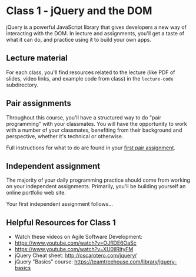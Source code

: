 # Class 1 - jQuery and the DOM

jQuery is a powerful JavaScript library that gives developers a new way of interacting with the DOM. In lecture and assignments, you'll get a taste of what it can do, and practice using it to build your own apps.

## Lecture material

For each class, you'll find resources related to the lecture (like PDF of slides, video links, and example code from class) in the `lecture-code` subdirectory.

## Pair assignments

Throughout this course, you'll have a structured way to do "pair programming" with your classmates. You will have the opportunity to work with a number of your classmates, benefiting from their background and perspective, whether it's technical or otherwise.

Full instructions for what to do are found in your [first pair assignment](pairs/README.md).

## Independent assignment

The majority of your daily programming practice should come from working on your independent assignments. Primarily, you'll be building yourself an online portfolio web site.

Your first independent assignment follows...

## Helpful Resources for Class 1
 - Watch these videos on Agile Software Development:
  - https://www.youtube.com/watch?v=OJflDE6OaSc  
  - https://www.youtube.com/watch?v=XU0llRltyFM
 - jQuery Cheat sheet: http://oscarotero.com/jquery/
 - jQuery "Basics" course: https://teamtreehouse.com/library/jquery-basics
